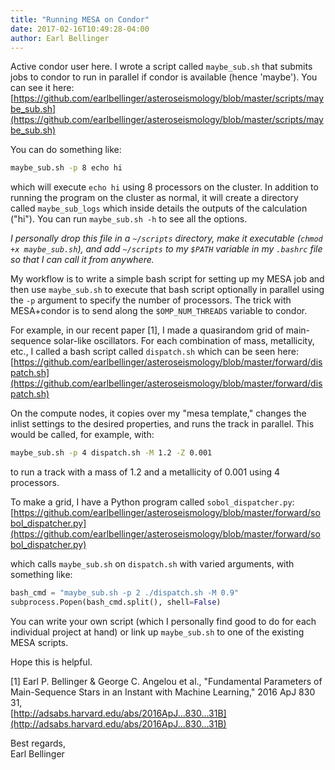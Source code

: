 ```yaml
---
title: "Running MESA on Condor"
date: 2017-02-16T10:49:28-04:00
author: Earl Bellinger
---
```


Active condor user here. I wrote a script called `maybe_sub.sh` that submits jobs to condor to run in parallel if condor is available (hence 'maybe'). You can see it here:  
[https://github.com/earlbellinger/asteroseismology/blob/master/scripts/maybe_sub.sh](https://github.com/earlbellinger/asteroseismology/blob/master/scripts/maybe_sub.sh)

You can do something like:

```bash
maybe_sub.sh -p 8 echo hi
```

which will execute `echo hi` using 8 processors on the cluster. In addition to running the program on the cluster as normal, it will create a directory called `maybe_sub_logs` which inside details the outputs of the calculation ("hi"). You can run `maybe_sub.sh -h` to see all the options.

*I personally drop this file in a `~/scripts` directory, make it executable (`chmod +x maybe_sub.sh`), and add `~/scripts` to my `$PATH` variable in my `.bashrc` file so that I can call it from anywhere.*

My workflow is to write a simple bash script for setting up my MESA job and then use `maybe_sub.sh` to execute that bash script optionally in parallel using the `-p` argument to specify the number of processors. The trick with MESA+condor is to send along the `$OMP_NUM_THREADS` variable to condor.

For example, in our recent paper [1], I made a quasirandom grid of main-sequence solar-like oscillators. For each combination of mass, metallicity, etc., I called a bash script called `dispatch.sh` which can be seen here:  
[https://github.com/earlbellinger/asteroseismology/blob/master/forward/dispatch.sh](https://github.com/earlbellinger/asteroseismology/blob/master/forward/dispatch.sh)

On the compute nodes, it copies over my "mesa template," changes the inlist settings to the desired properties, and runs the track in parallel. This would be called, for example, with:

```bash
maybe_sub.sh -p 4 dispatch.sh -M 1.2 -Z 0.001
```

to run a track with a mass of 1.2 and a metallicity of 0.001 using 4 processors.

To make a grid, I have a Python program called `sobol_dispatcher.py`:  
[https://github.com/earlbellinger/asteroseismology/blob/master/forward/sobol_dispatcher.py](https://github.com/earlbellinger/asteroseismology/blob/master/forward/sobol_dispatcher.py)

which calls `maybe_sub.sh` on `dispatch.sh` with varied arguments, with something like:

```python
bash_cmd = "maybe_sub.sh -p 2 ./dispatch.sh -M 0.9"
subprocess.Popen(bash_cmd.split(), shell=False)
```

You can write your own script (which I personally find good to do for each individual project at hand) or link up `maybe_sub.sh` to one of the existing MESA scripts.

Hope this is helpful.

[1] Earl P. Bellinger & George C. Angelou et al., "Fundamental Parameters of Main-Sequence Stars in an Instant with Machine Learning," 2016 ApJ 830 31,  
[http://adsabs.harvard.edu/abs/2016ApJ...830...31B](http://adsabs.harvard.edu/abs/2016ApJ...830...31B)

Best regards,  
Earl Bellinger
